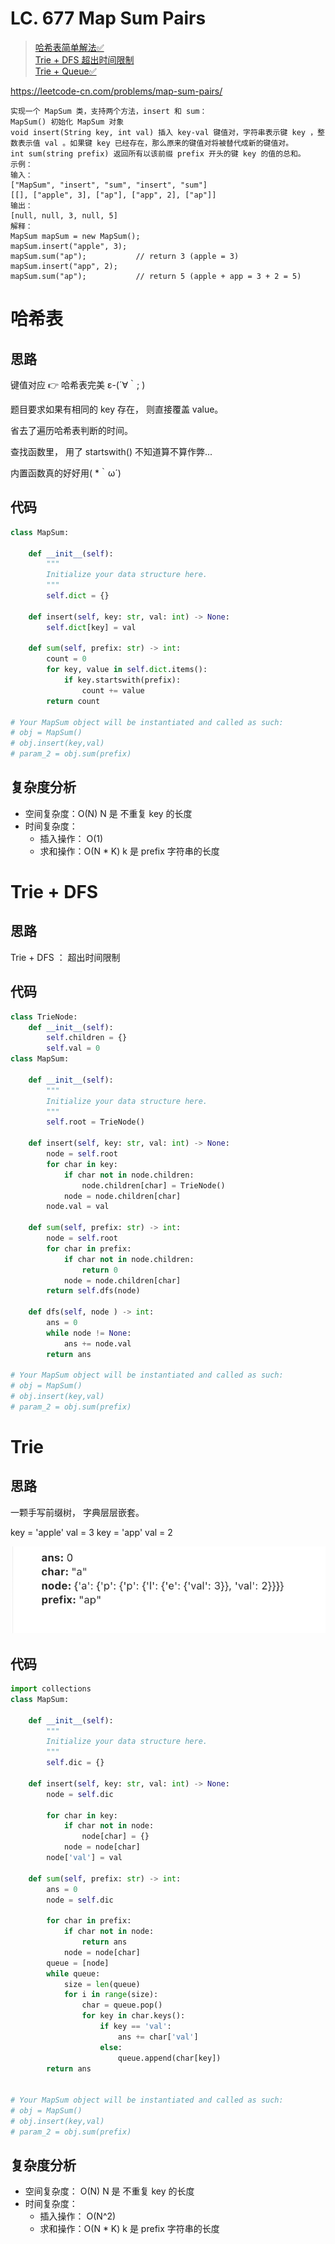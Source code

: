 LC. 677 Map Sum Pairs
====

> [哈希表简单解法✅](https://github.com/PearlCoastal/Leetcode_GitOn/new/master/Trie#%E5%93%88%E5%B8%8C%E8%A1%A8)<br>
> [Trie + DFS 超出时间限制](https://github.com/PearlCoastal/Leetcode_GitOn/new/master/Trie#trie--dfs)<br>
> [Trie + Queue✅](https://github.com/PearlCoastal/Leetcode_GitOn/new/master/Trie#trie)<br>

https://leetcode-cn.com/problems/map-sum-pairs/

	实现一个 MapSum 类，支持两个方法，insert 和 sum：
	MapSum() 初始化 MapSum 对象
	void insert(String key, int val) 插入 key-val 键值对，字符串表示键 key ，整数表示值 val 。如果键 key 已经存在，那么原来的键值对将被替代成新的键值对。
	int sum(string prefix) 返回所有以该前缀 prefix 开头的键 key 的值的总和。
	示例：
	输入：
	["MapSum", "insert", "sum", "insert", "sum"]
	[[], ["apple", 3], ["ap"], ["app", 2], ["ap"]]
	输出：
	[null, null, 3, null, 5]
	解释：
	MapSum mapSum = new MapSum();
	mapSum.insert("apple", 3);  
	mapSum.sum("ap");           // return 3 (apple = 3)
	mapSum.insert("app", 2);    
	mapSum.sum("ap");           // return 5 (apple + app = 3 + 2 = 5)

哈希表
====
## 思路

键值对应 👉 哈希表完美 ε-(´∀｀; )

题目要求如果有相同的 key 存在， 则直接覆盖 value。

省去了遍历哈希表判断的时间。

查找函数里， 用了 startswith() 不知道算不算作弊...

内置函数真的好好用( *｀ω´)

## 代码
```python
class MapSum:

    def __init__(self):
        """
        Initialize your data structure here.
        """
        self.dict = {}

    def insert(self, key: str, val: int) -> None:
        self.dict[key] = val

    def sum(self, prefix: str) -> int:
        count = 0
        for key, value in self.dict.items():
            if key.startswith(prefix):
                count += value
        return count

# Your MapSum object will be instantiated and called as such:
# obj = MapSum()
# obj.insert(key,val)
# param_2 = obj.sum(prefix)
```
## 复杂度分析
- 空间复杂度：O(N) N 是 不重复 key 的长度
- 时间复杂度：
   - 插入操作： O(1)
   - 求和操作：O(N * K) k 是 prefix 字符串的长度	

Trie + DFS
====
## 思路

Trie + DFS ： 超出时间限制 

## 代码
```python
class TrieNode:
    def __init__(self):
        self.children = {}
        self.val = 0
class MapSum:

    def __init__(self):
        """
        Initialize your data structure here.
        """
        self.root = TrieNode()

    def insert(self, key: str, val: int) -> None:
        node = self.root
        for char in key:
            if char not in node.children:
                node.children[char] = TrieNode()
            node = node.children[char]
        node.val = val

    def sum(self, prefix: str) -> int:
        node = self.root
        for char in prefix:
            if char not in node.children:
                return 0
            node = node.children[char]
        return self.dfs(node)

    def dfs(self, node ) -> int:
        ans = 0
        while node != None:
            ans += node.val
        return ans

# Your MapSum object will be instantiated and called as such:
# obj = MapSum()
# obj.insert(key,val)
# param_2 = obj.sum(prefix)
```

Trie
====
## 思路

一颗手写前缀树， 字典层层嵌套。

key = 'apple' val = 3
key = 'app' val = 2

![image](https://github.com/PearlCoastal/Leetcode_GitOn/blob/master/img-folder/%E6%88%AA%E5%B1%8F0003-07-14%2014.12.23.png)

## 代码
```python
import collections
class MapSum:

    def __init__(self):
        """
        Initialize your data structure here.
        """
        self.dic = {}

    def insert(self, key: str, val: int) -> None:
        node = self.dic

        for char in key:
            if char not in node:
                node[char] = {}
            node = node[char]
        node['val'] = val

    def sum(self, prefix: str) -> int:
        ans = 0
        node = self.dic

        for char in prefix:
            if char not in node:
                return ans
            node = node[char]
        queue = [node]
        while queue:
            size = len(queue)
            for i in range(size):
                char = queue.pop()
                for key in char.keys():
                    if key == 'val':
                        ans += char['val']
                    else:
                        queue.append(char[key])
        return ans


# Your MapSum object will be instantiated and called as such:
# obj = MapSum()
# obj.insert(key,val)
# param_2 = obj.sum(prefix)
```
## 复杂度分析
- 空间复杂度： O(N) N 是 不重复 key 的长度
- 时间复杂度：
   - 插入操作： O(N^2)
   - 求和操作：O(N * K) k 是 prefix 字符串的长度
